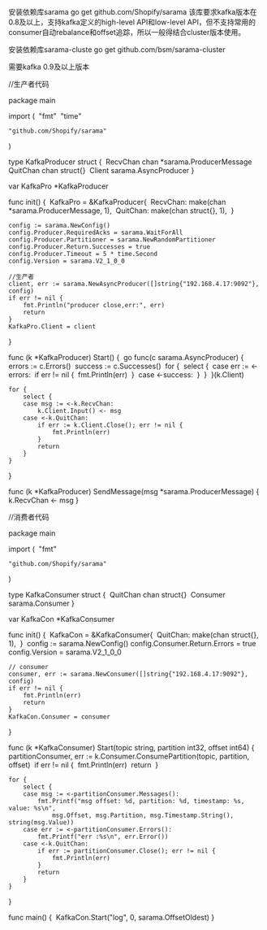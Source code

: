 安装依赖库sarama
go get github.com/Shopify/sarama
该库要求kafka版本在0.8及以上，支持kafka定义的high-level API和low-level API，但不支持常用的consumer自动rebalance和offset追踪，所以一般得结合cluster版本使用。



安装依赖库sarama-cluste
go get github.com/bsm/sarama-cluster

需要kafka 0.9及以上版本



//生产者代码

package main

import (
​	"fmt"
​	"time"

	"github.com/Shopify/sarama"
)

type KafkaProducer struct {
​	RecvChan chan *sarama.ProducerMessage
​	QuitChan chan struct{}
​	Client   sarama.AsyncProducer
}

var KafkaPro *KafkaProducer

func init() {
​	KafkaPro = &KafkaProducer{
​		RecvChan: make(chan *sarama.ProducerMessage, 1),
​		QuitChan: make(chan struct{}, 1),
​	}

	config := sarama.NewConfig()
	config.Producer.RequiredAcks = sarama.WaitForAll
	config.Producer.Partitioner = sarama.NewRandomPartitioner
	config.Producer.Return.Successes = true
	config.Producer.Timeout = 5 * time.Second
	config.Version = sarama.V2_1_0_0
	
	//生产者
	client, err := sarama.NewAsyncProducer([]string{"192.168.4.17:9092"}, config)
	if err != nil {
		fmt.Println("producer close,err:", err)
		return
	}
	KafkaPro.Client = client
}

func (k *KafkaProducer) Start() {
​	go func(c sarama.AsyncProducer) {
​		errors := c.Errors()
​		success := c.Successes()
​		for {
​			select {
​			case err := <-errors:
​				if err != nil {
​					fmt.Println(err)
​				}
​			case <-success:
​			}
​		}
​	}(k.Client)

	for {
		select {
		case msg := <-k.RecvChan:
			k.Client.Input() <- msg
		case <-k.QuitChan:
			if err := k.Client.Close(); err != nil {
				fmt.Println(err)
			}
			return
		}
	}
}

func (k *KafkaProducer) SendMessage(msg *sarama.ProducerMessage) {
​	k.RecvChan <- msg
}



//消费者代码

package main

import (
​	"fmt"

	"github.com/Shopify/sarama"
)

type KafkaConsumer struct {
​	QuitChan chan struct{}
​	Consumer sarama.Consumer
}

var KafkaCon *KafkaConsumer

func init() {
​	KafkaCon = &KafkaConsumer{
​		QuitChan: make(chan struct{}, 1),
​	}
​	config := sarama.NewConfig()
​	config.Consumer.Return.Errors = true
​	config.Version = sarama.V2_1_0_0

	// consumer
	consumer, err := sarama.NewConsumer([]string{"192.168.4.17:9092"}, config)
	if err != nil {
		fmt.Println(err)
		return
	}
	KafkaCon.Consumer = consumer
}

func (k *KafkaConsumer) Start(topic string, partition int32, offset int64) {
​	partitionConsumer, err := k.Consumer.ConsumePartition(topic, partition, offset)
​	if err != nil {
​		fmt.Println(err)
​		return
​	}

	for {
		select {
		case msg := <-partitionConsumer.Messages():
			fmt.Printf("msg offset: %d, partition: %d, timestamp: %s, value: %s\n",
				msg.Offset, msg.Partition, msg.Timestamp.String(), string(msg.Value))
		case err := <-partitionConsumer.Errors():
			fmt.Printf("err :%s\n", err.Error())
		case <-k.QuitChan:
			if err := partitionConsumer.Close(); err != nil {
				fmt.Println(err)
			}
			return
		}
	}
}

func main() {
​	KafkaCon.Start("log", 0, sarama.OffsetOldest)
}